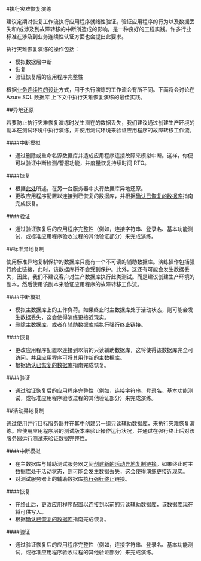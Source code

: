 ﻿<properties 
   pageTitle="SQL 数据库灾难恢复演练" 
   description="了解有关使用 Azure SQL 数据库执行灾难恢复演练，帮助任务关键型业务应用程序弹性应对故障和中断的指导和最佳实践。" 
   services="sql-database" 
   documentationCenter="" 
   authors="mihaelablendea" 
   manager="jeffreyg" 
   editor="monicar"/>

<tags
   ms.service="sql-database"
   ms.date="07/15/2015"
   wacn.date="09/15/2015"/>

#执行灾难恢复演练

建议定期对恢复工作流执行应用程序就绪性验证。验证应用程序的行为以及数据丢失和/或涉及到故障转移的中断所造成的影响，是一种良好的工程实践。许多行业标准在涉及到业务连续性认证方面也会提出此要求。

执行灾难恢复演练的操作包括：

- 模拟数据层中断
- 恢复 
- 验证恢复后的应用程序完整性

根据[业务连续性的设计](/documentation/articles/sql-database-business-continuity)方式，用于执行演练的工作流会有所不同。下面将会讨论在 Azure SQL 数据库 上下文中执行灾难恢复演练的最佳实践。 

##异地还原

若要防止执行灾难恢复演练时发生潜在的数据丢失，我们建议通过创建生产环境的副本在测试环境中执行演练，并使用测试环境来验证应用程序的故障转移工作流。
 
####中断模拟

- 通过删除或重命名源数据库并造成应用程序连接故障来模拟中断。这样，你便可以验证中断检测/警报功能，并度量恢复持续时间 RTO。

####恢复

- 根据[此处](/documentation/articles/sql-database-disaster-recovery)所述，在另一台服务器中执行数据库异地还原。 
- 更改应用程序配置以连接到已恢复的数据库，并根据[确认已恢复的数据库](/documentation/articles/sql-database-recovered-finalize)指南完成恢复。

####验证

- 通过验证恢复后的应用程序完整性（例如，连接字符串、登录名、基本功能测试，或标准应用程序验收过程的其他验证部分）来完成演练。

##标准异地复制

使用标准异地复制保护的数据库只能有一个不可读的辅助数据库。演练操作包括强行终止链接，此时，该数据库将不会受到保护。此外，这还有可能会发生数据丢失，因此，我们不建议客户对生产数据库执行此类测试。而是建议创建生产环境的副本，然后使用该副本来验证应用程序的故障转移工作流。

####中断模拟

- 模拟主数据库上的工作负荷。如果终止时主数据库处于活动状态，则可能会发生数据丢失，这会使得演练更接近现实。
- 删除主数据库，或者在辅助数据库端[执行强行终止](/documentation/articles/sql-database-disaster-recovery)链接。

####恢复

- 更改应用程序配置以连接到以前的只读辅助数据库，这将使得该数据库完全可访问，并且应用程序可将其用作新的主数据库。 
- 根据[确认已恢复的数据库](/documentation/articles/sql-database-recovered-finalize)指南完成恢复。

####验证

- 通过验证恢复后的应用程序完整性（例如，连接字符串、登录名、基本功能测试，或标准应用程序验收过程的其他验证部分）来完成演练。

##活动异地复制

通过使用并行目标服务器并在其中创建另一组只读辅助数据库，来执行灾难恢复演练。应使用应用程序层的测试版本来验证操作运行状况，并通过在强行终止后对该服务器运行测试来验证数据完整性。

####中断模拟

- 在主数据库与辅助测试服务器之间[创建新的活动异地复制链接](/documentation/articles/sql-database-business-continuity-design)。如果终止时主数据库处于活动状态，则可能会发生数据丢失，这会使得演练更接近现实。
- 对测试服务器上的辅助数据库[执行强行终止](/documentation/articles/sql-database-disaster-recovery)链接。

####恢复

- 在终止后，更改应用程序配置以连接到以前的只读辅助数据库，该数据库现在将可供写入。
- 根据[确认已恢复的数据库](/documentation/articles/sql-database-recovered-finalize)指南完成恢复。

####验证

- 通过验证恢复后的应用程序完整性（例如，连接字符串、登录名、基本功能测试，或标准应用程序验收过程的其他验证部分）来完成演练。

<!---HONumber=69-->